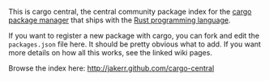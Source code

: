 This is cargo central, the central community package index for the [cargo
package manager][1] that ships with the [Rust programming language][2].

If you want to register a new package with cargo, you can fork and edit
the `packages.json` file here. It should be pretty obvious what to add.
If you want more details on how all this works, see the linked wiki pages.

[1]: http://github.com/mozilla/rust/wiki/Doc-using-cargo-to-manage-packages
[2]: http://www.rust-lang.org

Browse the index here:
http://jakerr.github.com/cargo-central
